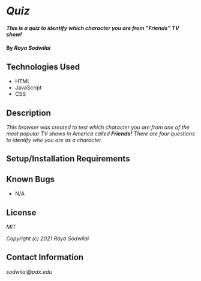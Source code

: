 # _Quiz_

#### _This is a quiz to identify which character you are from "Friends" TV show!_

#### By _**Raya Sodwilai**_

## Technologies Used

* HTML
* JavaScript
* CSS

## Description

_This browser was created to test which character you are from one of the most popular TV shows in America called _**Friends!**_ There are four questions to identify who you are as a character._

## Setup/Installation Requirements

## Known Bugs

* N/A

## License

_MIT_

_Copyright (c) 2021 Raya Sodwilai_

## Contact Information

_sodwilai@pdx.edu_
